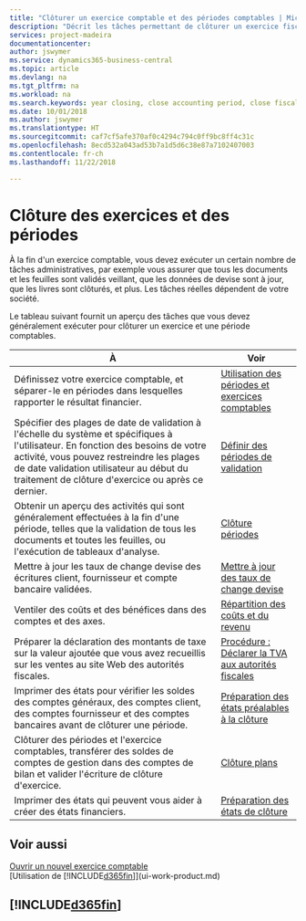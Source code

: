 ```yaml
---
title: "Clôturer un exercice comptable et des périodes comptables | Microsoft Docs"
description: "Décrit les tâches permettant de clôturer un exercice fiscal ou une période comptable, par exemple, en vérifiant que les documents et les feuilles sont validés et en vérifiant les soldes bancaires."
services: project-madeira
documentationcenter: 
author: jswymer
ms.service: dynamics365-business-central
ms.topic: article
ms.devlang: na
ms.tgt_pltfrm: na
ms.workload: na
ms.search.keywords: year closing, close accounting period, close fiscal year, bank account detailed trial balance
ms.date: 10/01/2018
ms.author: jswymer
ms.translationtype: HT
ms.sourcegitcommit: caf7cf5afe370af0c4294c794c0ff9bc8ff4c31c
ms.openlocfilehash: 8ecd532a043ad53b7a1d5d6c38e87a7102407003
ms.contentlocale: fr-ch
ms.lasthandoff: 11/22/2018

---
```

# <a name="closing-years-and-periods"></a>Clôture des exercices et des périodes
À la fin d'un exercice comptable, vous devez exécuter un certain nombre de tâches administratives, par exemple vous assurer que tous les documents et les feuilles sont validés veillant, que les données de devise sont à jour, que les livres sont clôturés, et plus. Les tâches réelles dépendent de votre société.

Le tableau suivant fournit un aperçu des tâches que vous devez généralement exécuter pour clôturer un exercice et une période comptables.

| À | Voir |
| --- | --- |
| Définissez votre exercice comptable, et séparer-le en périodes dans lesquelles rapporter le résultat financier. | [Utilisation des périodes et exercices comptables](finance-accounting-periods-and-fiscal-years.md)|
| Spécifier des plages de date de validation à l'échelle du système et spécifiques à l'utilisateur. En fonction des besoins de votre activité, vous pouvez restreindre les plages de date validation utilisateur au début du traitement de clôture d'exercice ou après ce dernier. |[Définir des périodes de validation](finance-how-specify-posting-periods.md) |
| Obtenir un aperçu des activités qui sont généralement effectuées à la fin d'une période, telles que la validation de tous les documents et toutes les feuilles, ou l'exécution de tableaux d'analyse. |[Clôture périodes](year-how-complete-period-end-processes.md) |
| Mettre à jour les taux de change devise des écritures client, fournisseur et compte bancaire validées. |[Mettre à jour des taux de change devise](finance-how-update-currencies.md) |
| Ventiler des coûts et des bénéfices dans des comptes et des axes. |[Répartition des coûts et du revenu](year-allocate-costs-income.md) |
| Préparer la déclaration des montants de taxe sur la valeur ajoutée que vous avez recueillis sur les ventes au site Web des autorités fiscales. |[Procédure : Déclarer la TVA aux autorités fiscales](finance-how-report-vat.md)|
| Imprimer des états pour vérifier les soldes des comptes généraux, des comptes client, des comptes fournisseur et des comptes bancaires avant de clôturer une période. |[Préparation des états préalables à la clôture](year-prepare-preclose-reports.md) |
| Clôturer des périodes et l'exercice comptables, transférer des soldes de comptes de gestion dans des comptes de bilan et valider l'écriture de clôture d'exercice. |[Clôture plans](year-close-books.md) |
| Imprimer des états qui peuvent vous aider à créer des états financiers. |[Préparation des états de clôture](year-prepare-close-statement.md) |

## <a name="see-also"></a>Voir aussi
[Ouvrir un nouvel exercice comptable](finance-how-open-new-fiscal-year.md)  
[Utilisation de [!INCLUDE[d365fin](includes/d365fin_md.md)]](ui-work-product.md)

## [!INCLUDE[d365fin](includes/free_trial_md.md)]  
 

